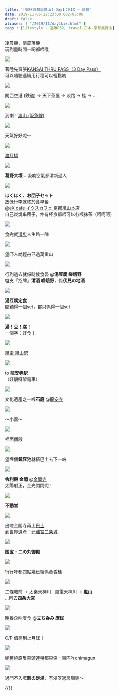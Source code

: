 ```yaml
---
title: '[錦秋京都高野山] Day1：KIX → 京都'
date: 2019-11-05T22:23:00.002+08:00
draft: false
aliases: [ "/2019/11/day1kix.html" ]
tags : [lifestyle - 逃離852, travel-日本-京都高野山]
---
```


凌晨機，清晨落機  
玩到盡時間一啲都唔嘥  

![](/images/kyotokoyasan1a.jpg)

著陸先買張[KANSAI THRU PASS（3 Day Pass）](https://hidie.net/kyotokoyasan1a/)  
可以唔駛連續用行程可以輕鬆啲  

![](/images/kyotokoyasan1b.jpg)

関西空港 (鉄道) → 天下茶屋 → 淡路 → 桂 → ...  

![](/images/kyotokoyasan1b3.jpg)

到喇！[嵐山 (阪急線)](https://hidie.net/kyotokoyasan1b/)  

![](/images/kyotokoyasan1c1.jpg)

天氣好好呢～  

![](/images/kyotokoyasan1c3.jpg)

[渡月橋](https://hidie.net/kyotokoyasan1c/)  

![](/images/kyotokoyasan1c4.jpg)

**葛野大堰**... 吸啖空氣都清新過人  

![](/images/kyotokoyasan1d.jpg)

**ほくほく、お団子セット**  
放低行李就終於食早餐  
@[eX cafe イクスカフェ 京都嵐山本店](https://hidie.net/kyotokoyasan1d/)  
自己炭燒串団子，仲有杯京都唔可以冇嘅抹茶（呵呵呵）  

![](/images/kyotokoyasan1e1.jpg)

食完就[漫步](https://hidie.net/kyotokoyasan1e/)人生路一陣  

![](/images/kyotokoyasan1e2.jpg)

望吓人哋輕舟已過萬重山  

![](/images/kyotokoyasan1f1.jpg)

行到過去就係時候食晏 @**湯豆腐 嵯峨野**  
嗌支「招牌」**清酒 嵯峨野**，係**伏見の地酒**  

![](/images/kyotokoyasan1f2.jpg)

**湯豆腐定食**  
間舖得一個set，都只係得一個set  

![](/images/kyotokoyasan1f.jpg)

**湯！豆！腐！**  
一個字：好食！  

![](/images/kyotokoyasan1g1.jpg)

[嵐電 嵐山駅](https://hidie.net/kyotokoyasan1g/)  

![](/images/kyotokoyasan1g.jpg)

to **龍安寺駅**  
（好靚呀架電車）  

![](/images/kyotokoyasan1h6.jpg)

文化遺產之一嘅**石庭** @[龍安寺](https://hidie.net/kyotokoyasan1h/)  

![](/images/kyotokoyasan1h10.jpg)

～小器～  

![](/images/kyotokoyasan1h11.jpg)

裡面個殿  

![](/images/kyotokoyasan1h26.jpg)

望埋個**鏡容池**就搭巴士去下一站  

![](/images/kyotokoyasan1i.jpg)

**舎利殿 金閣** @[金閣寺](https://hidie.net/kyotokoyasan1i/)  
太陽射正，金光閃閃呢！  

![](/images/kyotokoyasan1i16.jpg)

**不動堂**  

![](https://zugtlq.ch.files.1drv.com/y4mUZ6x5r72ql8m7J1U-F3aBDUQcs9CX8jhiy9qxSuVERhYMbYK87WKqoRnvS-OCdmZfaggidl8MtFDBbeCDRrrOjKeaQOjTYdiV7wzmo_XP9Ibbquhbs6ZMwjoOw9w0GlUNx6VEmGBtRbFGa6BP4JByiuxVOdOtT1l4CKWF6XNHsbd6uzoyDcm2orF8dFpucEk2Uqo9BBJnye2pzeDUxNFUg?width=660&height=371&cropmode=none)

出咗金閣寺再上[巴士](https://hidie.net/kyotokoyasan1j/)  
到世界遺產：[元離宮二条城](https://hidie.net/kyotokoyasan1k/)  

![](https://aojloq.ch.files.1drv.com/y4m3lJJoJkHop2H64eig2G4vO-u2XTdp82CCsq0uI4k3d3663EgnOjSBwQfsm_Jqm7EyoJcayin6KfZEd6mQqi6U_Tm_YjSUso94aUdhsdztrf6cEy6B673BXPfLfs08cP69-APCqQaKidQQxwrbpjycsQglnZMcaKOZlPeJq0ufQHsXYC3f3X5tc7ouGpk6gKJyXzejH_lJmlYy2TyNKQ48Q?width=660&height=371&cropmode=none)

**国宝・二の丸御殿**  

![](https://zujnoq.ch.files.1drv.com/y4mx-Q16vemsiLRDVm2cYz8HJGjGAAjtnc5h0au_pNiCluIImAQaxEGn5SKjk7E04F6oVpUYzVPv5aoS8iw8Ssw3hFDb51g3sjAkGXg9iUc-HRdKTLDnY2hSh6Lym-iiOCKUxViHmZIxaavZ0GUFy336Ego4LL9taL_6QDRXRLponhxFM37uU3-eI2VhVY0dbooEgC0c4CyLabbndMLysd99Q?width=660&height=371&cropmode=none)

行行吓都四點幾已經係黃昏樣  

![](https://yojjoq.ch.files.1drv.com/y4m_X3n9lJWLIKOEg8cpgrmEKbXi4Xd2N7RUBTIP5KV_eK_Euw7iBpzoEkbgRJijOwpKCaKIwfpSJiL9uWyrdg7YKl8G3bDyOK_Mw_qfRfVMg4Xas993Ep0iCwN-xNTDX_cRnqDZk6c-oQuvhzQcVCctAxT-coIIn7_9Lnvs2jsHCUEadg3GUux3-WmCZHUHKpX0U5WQ2_PPUjnvwhmF2IYvQ?width=660&height=371&cropmode=none)

二條城前 → 太秦天神川 | 嵐電天神川 → **嵐山**  
...再去**四条大宮**  

![](https://yejroq.ch.files.1drv.com/y4m6sd6Z_9293AG1Hkvd7rmEPDuklf57b7xK3CfFsdoLjTE2iTC65MedAHeEb8LYFyoq0oqaRSij4Z954PBENB3SK7rUFkucBOP_TorJb6XUFbuHzQ7ySi94orQiN1B24OsPNt1hRYfNRtCIaJ9kGdWDeY3km4KIzlg_4qLb7Dem0FaPk3yfutkt_rdkBa6c8b0Ky1z4S4hZERzfnyf-7QX3g?width=371&height=660&cropmode=none)

晚餐企响度食 @**立ち呑み 庶民**  

![](https://yejjoq.ch.files.1drv.com/y4meaketluQMz-IYyJetRAa4dyUVrPlBDjGMUu0Tn0s1WUZc4ueygH_GndvFpIhxeh8YnRbrABs9G5T2qlC0-iprIpJAFhsflQXplI72mzpAioRxU0kodPLOV8X04J4qy6flDg17MKU5LQDcKYrtfeZfH6qQZ3Vt7GEepqdx7hD4Gygc1zDv_UPZgjVlUYv4oXTSmTIt7v1A-VXGLkUgTFOaA?width=660&height=371&cropmode=none)

C/P 值高到上月球！  

![](https://yejnoq.ch.files.1drv.com/y4mSChZ4HXZ_hWStgIu5lMTcSd-dgQEBE9Eo6dno2GvVaxVjo9hPqybwPvxkoZFyg03conYyy0kv7peLnNd8IqW_xPzdn0x3-gzVGqGFVhbZX_pGxqeRwiZTkwuSG6kYGnZ0PFyHvDbMPcPhjIMeE0yh0P-a6ka_5y8smRXKoINnE0cRoRONEM1-GaeWuIBDHR9l1h_7ftvflp6teB6Xb3nrg?width=660&height=371&cropmode=none)

呢舊燒原隻蒜頭連稅都只係一百円咋chimagun

![](https://auhfzw.ch.files.1drv.com/y4m5rVLJUikte21uRx8z6EYaG5wt96zYClFbqjeslt7Lx9Jw7GR-RzuYWpBafRG7JTaYAipyLC1eK8tOAwtS5TGUH-PeK9-NBgN0RXxdVO9wZ6VucgRhY8cIZ9HcD7PpOjq2GszOOLfD2QwlJvcEJ-31NsK2JGmOGachBCk9yjpgUzwpE_1qHL0eaenPv5fpy096GbUlqxW7T-54GtUsp5Ogw?width=660&height=371&cropmode=none)

過門不入嘅**駅の足湯**，冇浸呀返房瞓喇～  
  
  
{{<kyotokoyasan>}}  
